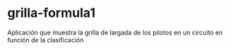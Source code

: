 # grilla-formula1
Aplicación que muestra la grilla de largada de los pilotos en un circuito en función de la clasificación 
